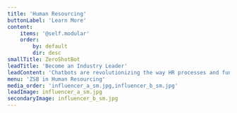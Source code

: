 ```yaml
---
title: 'Human Resourcing'
buttonLabel: 'Learn More'
content:
    items: '@self.modular'
    order:
        by: default
        dir: desc
smallTitle: ZeroShotBot
leadTitle: 'Become an Industry Leader'
leadContent: 'Chatbots are revolutionizing the way HR processes and functions are imagined and carried out in a technologically advanced society, and are set to transform employee interactions across the board. Accessible, seamless, and personalized interactions lead to an improved employee experience, reducing employee turnover and enhancing workplace productivity. To do this, HR professionals must rethink the way they engage with employees across the complete lifecycle, from recruitment to employee onboarding, benefits and payroll management, training and skills development, performance management, and more.'
menu: 'ZSB in Human Resourcing'
media_order: 'influencer_a_sm.jpg,influencer_b_sm.jpg'
leadImage: influencer_a_sm.jpg
secondaryImage: influencer_b_sm.jpg
---
```


